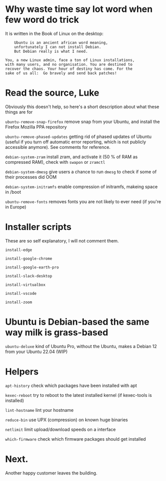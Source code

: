 # Why waste time say lot word when few word do trick

It is written in the Book of Linux on the desktop:

```
    Ubuntu is an ancient african word meaning,
    unfortunately I can not install Debian.
    But Debian really is what I need.

You, a new Linux admin, face a ton of Linux installations,
with many users, and no organisation. You are destined to
recover the chaos. Your hour of destiny has come. For the
sake of us all:  Go bravely and send back patches!
```

# Read the source, Luke

Obviously this doesn't help, so here's a short description about what these things are for

`ubuntu-remove-snap-firefox` remove snap from your Ubuntu, and install the Firefox Mozilla PPA repository

`ubuntu-remove-phased-updates` getting rid of phased updates of Ubuntu (useful if you turn off automatic error reporting, which is not publicly accessible anymore). See comments for reference.

`debian-system-zram` install zram, and activate it (50 % of RAM as compressed RAM), check with `swapon` or `zramctl`

`debian-system-dmesg` give users a chance to run `dmesg` to check if some of their processes did OOM

`debian-system-initramfs` enable compression of initramfs, makeing space in /boot

`ubuntu-remove-fonts` removes fonts you are not likely to ever need (if you're in Europe)

# Installer scripts

These are so self explanatory, I will not comment them.

`install-edge`

`install-google-chrome`

`install-google-earth-pro`

`install-slack-desktop`

`install-virtualbox`

`install-vscode`

`install-zoom`

# Ubuntu is Debian-based the same way milk is grass-based

`ubuntu-deluxe` kind of Ubuntu Pro, without the Ubuntu, makes a Debian 12 from your Ubuntu 22.04 (WIP)

# Helpers

`apt-history` check which packages have been installed with apt

`kexec-reboot` try to reboot to the latest installed kernel (if kexec-tools is installed)

`lint-hostname` lint your hostname

`reduce-bin` use UPX (compression) on known huge binaries

`netlimit` limit upload/download speeds on a interface

`which-firmware` check which firmware packages should get installed

# Next.

Another happy customer leaves the building.

